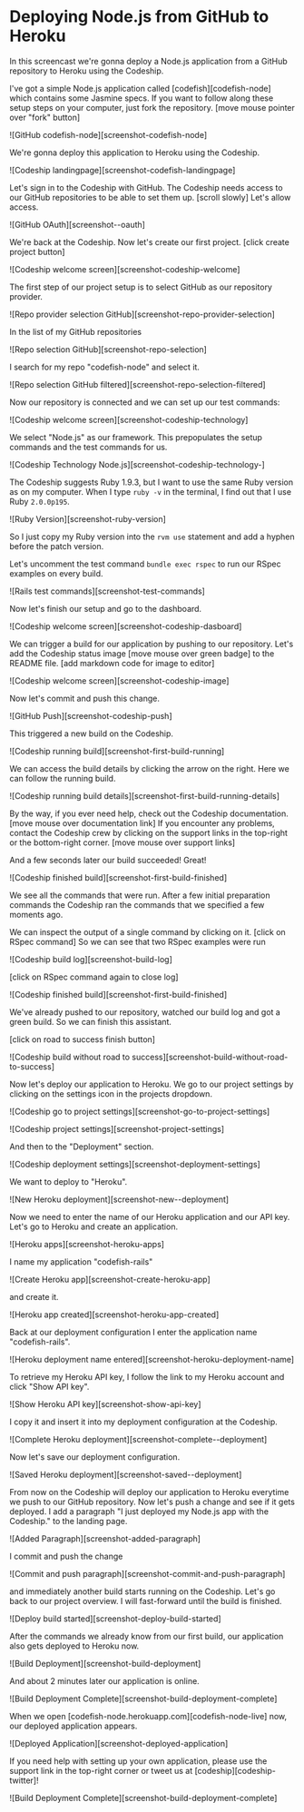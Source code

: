 








Deploying Node.js from GitHub to Heroku
======================

In this screencast we're gonna deploy a Node.js application from a GitHub repository to Heroku using the Codeship.





I've got a simple Node.js application called [codefish][codefish-node] which contains some Jasmine specs. If you want to follow along these setup steps on your computer, just fork the repository. [move mouse pointer over "fork" button]

![GitHub codefish-node][screenshot-codefish-node]





We're gonna deploy this application to Heroku using the Codeship.

![Codeship landingpage][screenshot-codefish-landingpage]

Let's sign in to the Codeship with GitHub. The Codeship needs access to our GitHub repositories to be able to set them up. [scroll slowly] Let's allow access.

![GitHub OAuth][screenshot--oauth]

We're back at the Codeship. Now let's create our first project. [click create project button]

![Codeship welcome screen][screenshot-codeship-welcome]





The first step of our project setup is to select GitHub as our repository provider.

![Repo provider selection GitHub][screenshot-repo-provider-selection]

In the list of my GitHub repositories

![Repo selection GitHub][screenshot-repo-selection]

I search for my repo "codefish-node" and select it.

![Repo selection GitHub filtered][screenshot-repo-selection-filtered]

Now our repository is connected and we can set up our test commands:

![Codeship welcome screen][screenshot-codeship-technology]

We select "Node.js" as our framework. This prepopulates the setup commands and the test commands for us.

![Codeship Technology Node.js][screenshot-codeship-technology-]





The Codeship suggests Ruby 1.9.3, but I want to use the same Ruby version as on my computer. When I type `ruby -v` in the terminal, I find out that I use Ruby `2.0.0p195`.

![Ruby Version][screenshot-ruby-version]

So I just copy my Ruby version into the `rvm use` statement and add a hyphen before the patch version.

Let's uncomment the test command `bundle exec rspec` to run our RSpec examples on every build.

![Rails test commands][screenshot-test-commands]





Now let's finish our setup and go to the dashboard.

![Codeship welcome screen][screenshot-codeship-dasboard]





We can trigger a build for our application by pushing to our repository. Let's add the Codeship status image [move mouse over green badge] to the README file.
[add markdown code for image to editor]

![Codeship welcome screen][screenshot-codeship-image]

Now let's commit and push this change.

![GitHub Push][screenshot-codeship-push]

This triggered a new build on the Codeship.

![Codeship running build][screenshot-first-build-running]

We can access the build details by clicking the arrow on the right. Here we can follow the running build.

![Codeship running build details][screenshot-first-build-running-details]

By the way, if you ever need help, check out the Codeship documentation. [move mouse over documentation link] If you encounter any problems, contact the Codeship crew by clicking on the support links in the top-right or the bottom-right corner. [move mouse over support links]

And a few seconds later our build succeeded! Great!

![Codeship finished build][screenshot-first-build-finished]

We see all the commands that were run. After a few initial preparation commands the Codeship ran the commands that we specified a few moments ago.





We can inspect the output of a single command by clicking on it.
[click on RSpec command]
So we can see that two RSpec examples were run

![Codeship build log][screenshot-build-log]

[click on RSpec command again to close log]

![Codeship finished build][screenshot-first-build-finished]





We've already pushed to our repository, watched our build log and got a green build. So we can finish this assistant.

[click on road to success finish button]

![Codeship build without road to success][screenshot-build-without-road-to-success]





Now let's deploy our application to Heroku. We go to our project settings by clicking on the settings icon in the projects dropdown.

![Codeship go to project settings][screenshot-go-to-project-settings]

![Codeship project settings][screenshot-project-settings]

And then to the "Deployment" section.

![Codeship deployment settings][screenshot-deployment-settings]

We want to deploy to "Heroku".

![New Heroku deployment][screenshot-new--deployment]





Now we need to enter the name of our Heroku application and our API key. Let's go to Heroku and create an application.

![Heroku apps][screenshot-heroku-apps]

I name my application "codefish-rails"

![Create Heroku app][screenshot-create-heroku-app]

and create it.

![Heroku app created][screenshot-heroku-app-created]

Back at our deployment configuration I enter the application name "codefish-rails".

![Heroku deployment name entered][screenshot-heroku-deployment-name]

To retrieve my Heroku API key, I follow the link to my Heroku account and click "Show API key".

![Show Heroku API key][screenshot-show-api-key]

I copy it and insert it into my deployment configuration at the Codeship.





![Complete Heroku deployment][screenshot-complete--deployment]

Now let's save our deployment configuration.

![Saved Heroku deployment][screenshot-saved--deployment]

From now on the Codeship will deploy our application to Heroku everytime we push to our GitHub repository. Now let's push a change and see if it gets deployed. I add a paragraph "I just deployed my Node.js app with the Codeship." to the landing page.

![Added Paragraph][screenshot-added-paragraph]

I commit and push the change

![Commit and push paragraph][screenshot-commit-and-push-paragraph]

and immediately another build starts running on the Codeship. Let's go back to our project overview. I will fast-forward until the build is finished.

![Deploy build started][screenshot-deploy-build-started]

After the commands we already know from our first build, our application also gets deployed to Heroku now.

![Build Deployment][screenshot-build-deployment]

And about 2 minutes later our application is online.

![Build Deployment Complete][screenshot-build-deployment-complete]

When we open [codefish-node.herokuapp.com][codefish-node-live] now, our deployed application appears.

![Deployed Application][screenshot-deployed-application]

If you need help with setting up your own application, please use the support link in the top-right corner or tweet us at [codeship][codeship-twitter]!

![Build Deployment Complete][screenshot-build-deployment-complete]




